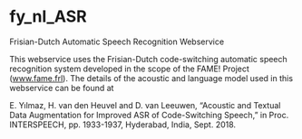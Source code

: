 # fy_nl_ASR
Frisian-Dutch Automatic Speech Recognition Webservice

This webservice uses the Frisian-Dutch code-switching automatic speech recognition system developed in the scope of the FAME! Project (www.fame.frl). The details of the acoustic and language model used in this webservice can be found at

E. Yılmaz, H. van den Heuvel and D. van Leeuwen, “Acoustic and Textual Data Augmentation for Improved ASR of Code-Switching Speech,” in Proc. INTERSPEECH, pp. 1933-1937, Hyderabad, India, Sept. 2018.
